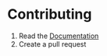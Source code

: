 # Contributing

1. Read the [Documentation](./Documentation/Documentation.md)
2. Create a pull request
